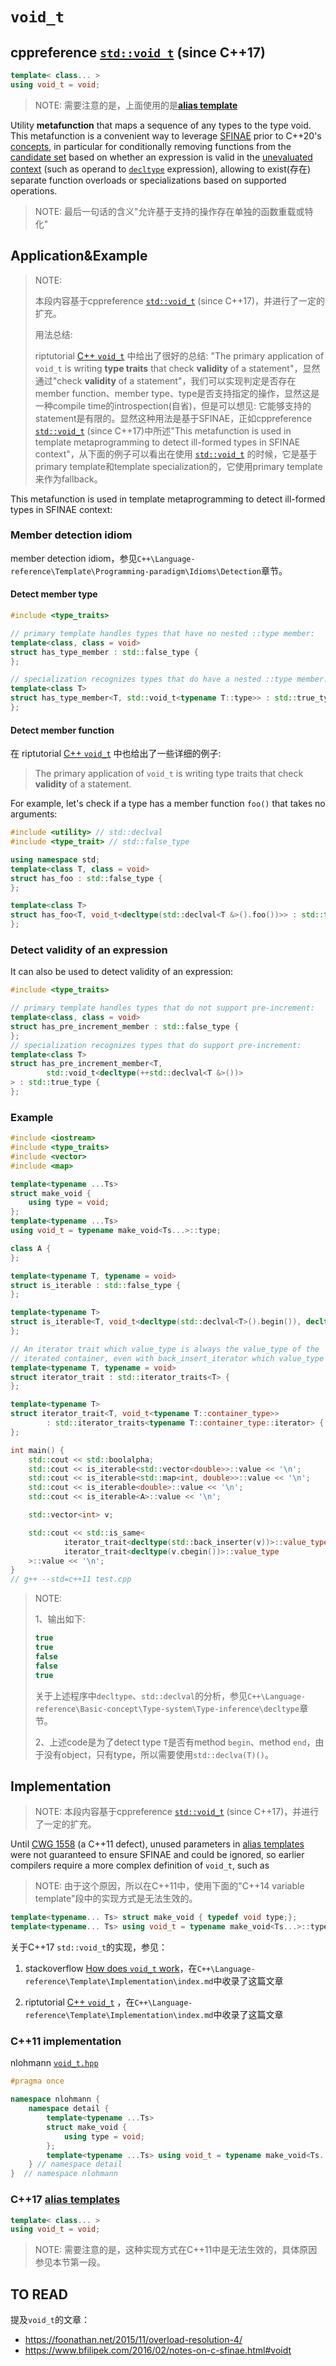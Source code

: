 # `void_t`



## cppreference [`std::void_t`](https://en.cppreference.com/w/cpp/types/void_t) (since C++17)



```c++
template< class... >
using void_t = void;
```

> NOTE:  需要注意的是，上面使用的是[**alias template**](https://en.cppreference.com/w/cpp/language/type_alias) 

Utility **metafunction** that maps a sequence of any types to the type void. This metafunction is a convenient way to leverage [SFINAE](https://en.cppreference.com/w/cpp/language/sfinae) prior to C++20's [concepts](https://en.cppreference.com/w/cpp/language/constraints), in particular for conditionally removing functions from the [candidate set](https://en.cppreference.com/w/cpp/language/overload_resolution) based on whether an expression is valid in the [unevaluated context](https://en.cppreference.com/w/cpp/language/expressions#Unevaluated_expressions) (such as operand to [`decltype`](https://en.cppreference.com/w/cpp/language/decltype) expression), allowing to exist(存在) separate function overloads or specializations based on supported operations.

> NOTE: 最后一句话的含义"允许基于支持的操作存在单独的函数重载或特化"



## Application&Example

> NOTE: 
>
> 本段内容基于cppreference [`std::void_t`](https://en.cppreference.com/w/cpp/types/void_t) (since C++17)，并进行了一定的扩充。
>
> 用法总结:
>
> riptutorial [C++ `void_t`](https://riptutorial.com/cplusplus/example/3778/void-t) 中给出了很好的总结: "The primary application of `void_t` is writing **type traits** that check **validity** of a statement"，显然通过"check **validity** of a statement"，我们可以实现判定是否存在member function、member type、type是否支持指定的操作，显然这是一种compile time的introspection(自省)，但是可以想见: 它能够支持的statement是有限的。显然这种用法是基于SFINAE，正如cppreference [`std::void_t`](https://en.cppreference.com/w/cpp/types/void_t) (since C++17)中所述"This metafunction is used in template metaprogramming to detect ill-formed types in SFINAE context"，从下面的例子可以看出在使用  [`std::void_t`](https://en.cppreference.com/w/cpp/types/void_t) 的时候，它是基于primary template和template specialization的，它使用primary template来作为fallback。
>

This metafunction is used in template metaprogramming to detect ill-formed types in SFINAE context:



### Member detection idiom

member detection idiom，参见`C++\Language-reference\Template\Programming-paradigm\Idioms\Detection`章节。

#### Detect member type 

```C++
#include <type_traits>

// primary template handles types that have no nested ::type member:
template<class, class = void>
struct has_type_member : std::false_type {
};

// specialization recognizes types that do have a nested ::type member:
template<class T>
struct has_type_member<T, std::void_t<typename T::type>> : std::true_type {
};
```



#### Detect member function

在 riptutorial [C++ `void_t`](https://riptutorial.com/cplusplus/example/3778/void-t) 中也给出了一些详细的例子: 

> The primary application of `void_t` is writing type traits that check **validity** of a statement. 

For example, let's check if a type has a member function `foo()` that takes no arguments:

```c++
#include <utility> // std::declval
#include <type_trait> // std::false_type

using namespace std;
template<class T, class = void>
struct has_foo : std::false_type {
};

template<class T>
struct has_foo<T, void_t<decltype(std::declval<T &>().foo())>> : std::true_type {
};
```



### Detect validity of an expression

It can also be used to detect validity of an expression:

```C++
#include <type_traits>

// primary template handles types that do not support pre-increment:
template<class, class = void>
struct has_pre_increment_member : std::false_type {
};
// specialization recognizes types that do support pre-increment:
template<class T>
struct has_pre_increment_member<T,
        std::void_t<decltype(++std::declval<T &>())>
> : std::true_type {
};

```

### Example

```C++
#include <iostream>
#include <type_traits>
#include <vector>
#include <map>

template<typename ...Ts>
struct make_void {
    using type = void;
};
template<typename ...Ts>
using void_t = typename make_void<Ts...>::type;

class A {
};

template<typename T, typename = void>
struct is_iterable : std::false_type {
};

template<typename T>
struct is_iterable<T, void_t<decltype(std::declval<T>().begin()), decltype(std::declval<T>().end())>> : std::true_type {
};

// An iterator trait which value_type is always the value_type of the
// iterated container, even with back_insert_iterator which value_type is void
template<typename T, typename = void>
struct iterator_trait : std::iterator_traits<T> {
};

template<typename T>
struct iterator_trait<T, void_t<typename T::container_type>>
        : std::iterator_traits<typename T::container_type::iterator> {
};

int main() {
    std::cout << std::boolalpha;
    std::cout << is_iterable<std::vector<double>>::value << '\n';
    std::cout << is_iterable<std::map<int, double>>::value << '\n';
    std::cout << is_iterable<double>::value << '\n';
    std::cout << is_iterable<A>::value << '\n';

    std::vector<int> v;

    std::cout << std::is_same<
            iterator_trait<decltype(std::back_inserter(v))>::value_type,
            iterator_trait<decltype(v.cbegin())>::value_type
    >::value << '\n';
}
// g++ --std=c++11 test.cpp

```

> NOTE: 
>
> 1、输出如下:
>
> ```C++
> true
> true
> false
> false
> true
> 
> ```
>
> 关于上述程序中`decltype`、`std::declval`的分析，参见`C++\Language-reference\Basic-concept\Type-system\Type-inference\decltype`章节。
>
> 2、上述code是为了detect type `T`是否有method `begin`、method `end`，由于没有object，只有type，所以需要使用`std::declva(T)()`。



## Implementation

> NOTE: 本段内容基于cppreference [`std::void_t`](https://en.cppreference.com/w/cpp/types/void_t) (since C++17)，并进行了一定的扩充。

Until [CWG 1558](https://wg21.cmeerw.net/cwg/issue1558) (a C++11 defect), unused parameters in [alias templates](https://en.cppreference.com/w/cpp/language/type_alias) were not guaranteed to ensure SFINAE and could be ignored, so earlier compilers require a more complex definition of `void_t`, such as

> NOTE: 由于这个原因，所以在C++11中，使用下面的"C++14 variable template"段中的实现方式是无法生效的。

```C++
template<typename... Ts> struct make_void { typedef void type;};
template<typename... Ts> using void_t = typename make_void<Ts...>::type;
```

关于C++17 `std::void_t`的实现，参见：

1) stackoverflow [How does `void_t` work](https://stackoverflow.com/questions/27687389/how-does-void-t-work)，在`C++\Language-reference\Template\Implementation\index.md`中收录了这篇文章

2) riptutorial [C++ `void_t`](https://riptutorial.com/cplusplus/example/3778/void-t) ，在`C++\Language-reference\Template\Implementation\index.md`中收录了这篇文章



### C++11 implementation

nlohmann [`void_t.hpp`](https://github.com/nlohmann/json/blob/develop/include/nlohmann/detail/meta/void_t.hpp) 

```C++
#pragma once

namespace nlohmann {
    namespace detail {
        template<typename ...Ts>
        struct make_void {
            using type = void;
        };
        template<typename ...Ts> using void_t = typename make_void<Ts...>::type;
    } // namespace detail
}  // namespace nlohmann

```



### C++17 [alias templates](https://en.cppreference.com/w/cpp/language/type_alias) 

```C++
template< class... >
using void_t = void;
```

> NOTE: 需要注意的是，这种实现方式在C++11中是无法生效的，具体原因参见本节第一段。



## TO READ

提及`void_t`的文章：

- https://foonathan.net/2015/11/overload-resolution-4/
- https://www.bfilipek.com/2016/02/notes-on-c-sfinae.html#voidt

